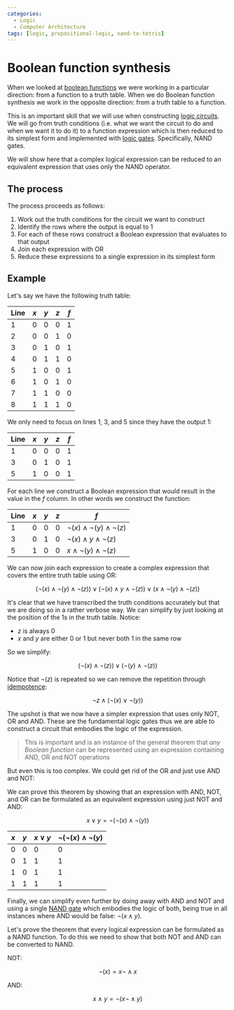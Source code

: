 ```yaml
---
categories:
  - Logic
  - Computer Architecture
tags: [logic, propositional-logic, nand-to-tetris]
---
```


# Boolean function synthesis

When we looked at [boolean functions](/Logic/Propositional_logic/Boolean_functions.md) we were working in a particular direction: from a function to a truth table. When we do Boolean function synthesis we work in the opposite direction: from a truth table to a function.

This is an important skill that we will use when constructing [logic circuits](/Electronics_and_Hardware/Digital_circuits/Digital_circuits.md). We will go from truth conditions (i.e. what we want the circuit to do and when we want it to do it) to a function expression which is then reduced to its simplest form and implemented with [logic gates](/Electronics_and_Hardware/Digital_circuits/Logic_gates.md). Specifically, NAND gates.

We will show here that a complex logical expression can be reduced to an equivalent expression that uses only the NAND operator.

## The process

The process proceeds as follows:

1. Work out the truth conditions for the circuit we want to construct
2. Identify the rows where the output is equal to 1
3. For each of these rows construct a Boolean expression that evaluates to that output
4. Join each expression with OR
5. Reduce these expressions to a single expression in its simplest form

## Example

Let's say we have the following truth table:

| Line | $x$ | $y$ | $z$ | $f$ |
| ---- | --- | --- | --- | --- |
| 1    | 0   | 0   | 0   | 1   |
| 2    | 0   | 0   | 1   | 0   |
| 3    | 0   | 1   | 0   | 1   |
| 4    | 0   | 1   | 1   | 0   |
| 5    | 1   | 0   | 0   | 1   |
| 6    | 1   | 0   | 1   | 0   |
| 7    | 1   | 1   | 0   | 0   |
| 8    | 1   | 1   | 1   | 0   |

We only need to focus on lines 1, 3, and 5 since they have the output 1:

| Line | $x$ | $y$ | $z$ | $f$ |
| ---- | --- | --- | --- | --- |
| 1    | 0   | 0   | 0   | 1   |
| 3    | 0   | 1   | 0   | 1   |
| 5    | 1   | 0   | 0   | 1   |

For each line we construct a Boolean expression that would result in the value in the $f$ column. In other words we construct the function:

| Line | $x$ | $y$ | $z$ | $f$                                       |
| ---- | --- | --- | --- | ----------------------------------------- |
| 1    | 0   | 0   | 0   | $\lnot(x) \land \lnot (y) \land \lnot(z)$ |
| 3    | 0   | 1   | 0   | $\lnot(x) \land y \land \lnot(z)$         |
| 5    | 1   | 0   | 0   | $x \land \lnot(y) \land \lnot(z)$         |

We can now join each expression to create a complex expression that covers the entire truth table using OR:

$$
(\lnot(x) \land \lnot (y) \land \lnot(z)) \lor (\lnot(x) \land y \land \lnot(z)) \lor  (x \land \lnot(y) \land \lnot(z))
$$

It's clear that we have transcribed the truth conditions accurately but that we are doing so in a rather verbose way. We can simplify by just looking at the position of the 1s in the truth table. Notice:

- $z$ is always 0
- $x$ and $y$ are either 0 or 1 but never both 1 in the same row

So we simplify:

$$
    (\lnot(x) \land \lnot(z)) \lor (\lnot(y) \land \lnot(z))
$$

Notice that $\lnot(z)$ is repeated so we can remove the repetition through [idempotence](/Logic/Propositional_logic/Boolean_algebra.md#idempotent-law):

$$
    \lnot z \land (\lnot(x) \lor \lnot(y))
$$

The upshot is that we now have a simpler expression that uses only NOT, OR and AND. These are the fundamental logic gates thus we are able to construct a circuit that embodies the logic of the expression.

> This is important and is an instance of the general theorem that _any Boolean function_ can be represented using an expression containing AND, OR and NOT operations

But even this is too complex. We could get rid of the OR and just use AND and NOT:

We can prove this theorem by showing that an expression with AND, NOT, and OR can be formulated as an equivalent expression using just NOT and AND:

$$
  x \lor y = \lnot(\lnot(x) \land \lnot(y))
$$

| $x$ | $y$ | $x \lor y$ | $\lnot(\lnot(x) \land \lnot(y)$ |
| --- | --- | ---------- | ------------------------------- |
| 0   | 0   | 0          | 0                               |
| 0   | 1   | 1          | 1                               |
| 1   | 0   | 1          | 1                               |
| 1   | 1   | 1          | 1                               |

Finally, we can simplify even further by doing away with AND and NOT and using a single [NAND gate](/Electronics_and_Hardware/Digital_circuits/Logic_gates.md#nand-gate) which embodies the logic of both, being true in all instances where AND would be false: $\lnot (x \land  y)$.

Let's prove the theorem that every logical expression can be formulated as a NAND function. To do this we need to show that both NOT and AND can be converted to NAND.

NOT:

$$
  \lnot(x) = x \lnot\land x
$$

AND:

$$
  x \land y = \lnot(x \lnot\land y)
$$
